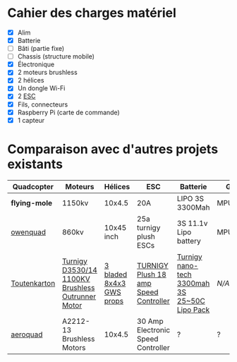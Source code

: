Cahier des charges matériel
===========================

- [x] Alim
- [x] Batterie
- [ ] Bâti (partie fixe)
- [ ] Chassis (structure mobile)
- [x] Électronique
 - [x] 2 moteurs brushless
 - [x] 2 hélices
 - [x] Un dongle Wi-Fi
 - [x] 2 [ESC](https://en.wikipedia.org/wiki/Electronic_speed_control)
 - [x] Fils, connecteurs
 - [x] Raspberry Pi (carte de commande)
 - [x] 1 capteur

Comparaison avec d'autres projets existants
===========================================


Quadcopter | Moteurs | Hélices | ESC | Batterie | Gyro
-----------|---------|---------|-----|----------|-------
**flying-mole** | 1150kv | 10x4.5 | 20A | LIPO 3S 3300Mah | MPU6050
[owenquad](https://code.google.com/p/owenquad/wiki/PartsList) | 860kv | 10x45 inch | 25a turnigy plush ESCs | 3S 11.1v Lipo battery  | MPU6050
[Toutenkarton](http://www.instructables.com/id/Autonomous-Cardboard-Rasberry-Pi-Controlled-Quad/) | [Turnigy D3530/14 1100KV Brushless Outrunner Motor](http://www.hobbyking.com/hobbyking/store/__18225__Turnigy_D3530_14_1100KV_Brushless_Outrunner_Motor.html) | [3 bladed 8x4x3 GWS props](http://www.gwsprops.com/3_blade_props.htm) | [TURNIGY Plush 18 amp Speed Controller](http://www.hobbyking.com/hobbyking/store/__4312__TURNIGY_Plush_18amp_Speed_Controller.html) | [Turnigy nano-tech 3300mah 3S 25~50C Lipo Pack](http://www.hobbyking.com/hobbyking/store/__11923__Turnigy_nano_tech_3300mah_3S_25_50C_Lipo_Pack.html) | _N/A_
[aeroquad](http://www.hobbytronics.co.uk/projects/quadcopter) | A2212-13 Brushless Motors | 10x4.5 | 30 Amp Electronic Speed Controller | ? | ?
